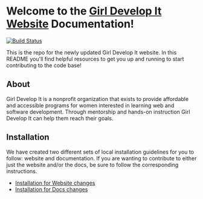 # Welcome to the [Girl Develop It Website](http://girl-develop-it.herokuapp.com) Documentation!
[![Build Status](https://travis-ci.org/imuchnik/gdi-new-site.svg?branch=master)](https://travis-ci.org/imuchnik/gdi-new-site)

This is the repo for the newly updated Girl Develop It website. In this README you'll find helpful resources to get you up and running to start contributing to the code base!

## About

Girl Develop It is a nonprofit organization that exists to provide affordable and accessible programs for women interested in learning web and software development. Through mentorship and hands-on instruction Girl Develop It can help them reach their goals.

## Installation

We have created two different sets of local installation guidelines for you to follow: website and documentation. If you are wanting to contribute to either just the website and/or the docs, be sure to follow the corresponding instructions.

- [Installation for Website changes](installation.md)
- [Installation for Docs changes](installation_docs.md)

